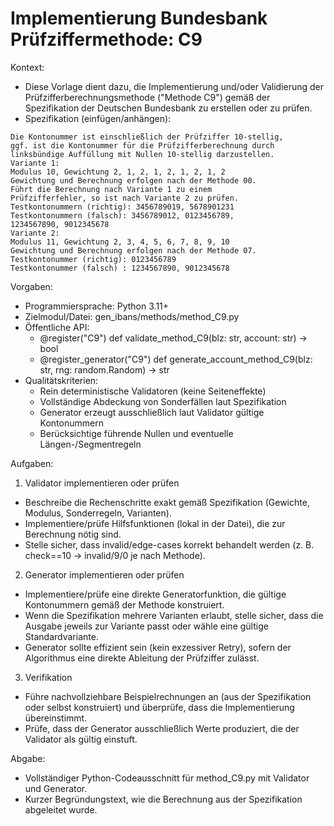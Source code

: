 # Implementierung Bundesbank Prüfziffermethode: C9

Kontext:
- Diese Vorlage dient dazu, die Implementierung und/oder Validierung der Prüfzifferberechnungsmethode ("Methode C9") gemäß der Spezifikation der Deutschen Bundesbank zu erstellen oder zu prüfen.
- Spezifikation (einfügen/anhängen):

```Text
Die Kontonummer ist einschließlich der Prüfziffer 10-stellig,
ggf. ist die Kontonummer für die Prüfzifferberechnung durch
linksbündige Auffüllung mit Nullen 10-stellig darzustellen.
Variante 1:
Modulus 10, Gewichtung 2, 1, 2, 1, 2, 1, 2, 1, 2
Gewichtung und Berechnung erfolgen nach der Methode 00.
Führt die Berechnung nach Variante 1 zu einem
Prüfzifferfehler, so ist nach Variante 2 zu prüfen.
Testkontonummern (richtig): 3456789019, 5678901231
Testkontonummern (falsch): 3456789012, 0123456789,
1234567890, 9012345678
Variante 2:
Modulus 11, Gewichtung 2, 3, 4, 5, 6, 7, 8, 9, 10
Gewichtung und Berechnung erfolgen nach der Methode 07.
Testkontonummer (richtig): 0123456789
Testkontonummer (falsch) : 1234567890, 9012345678
```

Vorgaben:
- Programmiersprache: Python 3.11+
- Zielmodul/Datei: gen_ibans/methods/method_C9.py
- Öffentliche API:
  - @register("C9") def validate_method_C9(blz: str, account: str) -> bool
  - @register_generator("C9") def generate_account_method_C9(blz: str, rng: random.Random) -> str
- Qualitätskriterien:
  - Rein deterministische Validatoren (keine Seiteneffekte)
  - Vollständige Abdeckung von Sonderfällen laut Spezifikation
  - Generator erzeugt ausschließlich laut Validator gültige Kontonummern
  - Berücksichtige führende Nullen und eventuelle Längen-/Segmentregeln

Aufgaben:
1) Validator implementieren oder prüfen
- Beschreibe die Rechenschritte exakt gemäß Spezifikation (Gewichte, Modulus, Sonderregeln, Varianten).
- Implementiere/prüfe Hilfsfunktionen (lokal in der Datei), die zur Berechnung nötig sind.
- Stelle sicher, dass invalid/edge-cases korrekt behandelt werden (z. B. check==10 -> invalid/9/0 je nach Methode).

2) Generator implementieren oder prüfen
- Implementiere/prüfe eine direkte Generatorfunktion, die gültige Kontonummern gemäß der Methode konstruiert.
- Wenn die Spezifikation mehrere Varianten erlaubt, stelle sicher, dass die Ausgabe jeweils zur Variante passt oder wähle eine gültige Standardvariante.
- Generator sollte effizient sein (kein exzessiver Retry), sofern der Algorithmus eine direkte Ableitung der Prüfziffer zulässt.

3) Verifikation
- Führe nachvollziehbare Beispielrechnungen an (aus der Spezifikation oder selbst konstruiert) und überprüfe, dass die Implementierung übereinstimmt.
- Prüfe, dass der Generator ausschließlich Werte produziert, die der Validator als gültig einstuft.

Abgabe:
- Vollständiger Python-Codeausschnitt für method_C9.py mit Validator und Generator.
- Kurzer Begründungstext, wie die Berechnung aus der Spezifikation abgeleitet wurde.